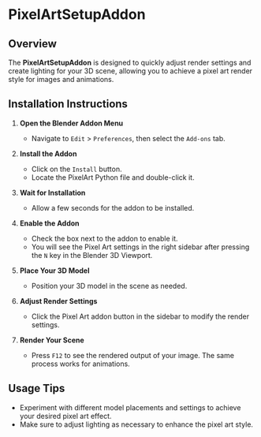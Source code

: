 # PixelArtSetupAddon

## Overview

The **PixelArtSetupAddon** is designed to quickly adjust render settings and create lighting for your 3D scene, allowing you to achieve a pixel art render style for images and animations.

## Installation Instructions

1. **Open the Blender Addon Menu**
   - Navigate to `Edit` > `Preferences`, then select the `Add-ons` tab.

2. **Install the Addon**
   - Click on the `Install` button.
   - Locate the PixelArt Python file and double-click it.

3. **Wait for Installation**
   - Allow a few seconds for the addon to be installed.

4. **Enable the Addon**
   - Check the box next to the addon to enable it.
   - You will see the Pixel Art settings in the right sidebar after pressing the `N` key in the Blender 3D Viewport.

5. **Place Your 3D Model**
   - Position your 3D model in the scene as needed.

6. **Adjust Render Settings**
   - Click the Pixel Art addon button in the sidebar to modify the render settings.

7. **Render Your Scene**
   - Press `F12` to see the rendered output of your image. The same process works for animations.

## Usage Tips

- Experiment with different model placements and settings to achieve your desired pixel art effect.
- Make sure to adjust lighting as necessary to enhance the pixel art style.
 
